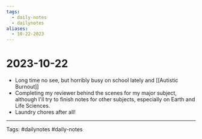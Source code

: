 ```yaml
---
tags:
  - daily-notes
  - dailynotes
aliases:
  - 10-22-2023
---
```

# 2023-10-22

* Long time no see, but horribly busy on school lately and [[Autistic Burnout]]
* Completing my reviewer behind the scenes for my major subject, although I'll try to finish notes for other subjects, especially on Earth and Life Sciences.
* Laundry chores after all!
---

Tags: #dailynotes #daily-notes